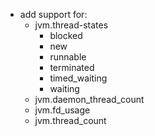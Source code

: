 
* add support for:
  * jvm.thread-states
    * blocked
    * new
    * runnable
    * terminated
    * timed_waiting
    * waiting
  * jvm.daemon_thread_count
  * jvm.fd_usage
  * jvm.thread_count